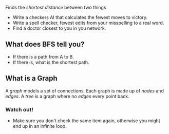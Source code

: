 Finds the *shortest distance* between two things
- Write a checkers AI that calculates the fewest moves to victory.
- Write a spell checker, fewest edits from your misspelling to a real word.
- Find a doctor closest to you in you network.

## What does BFS tell you?
- If there is a path from A to B.
- If there is, what is the shortest path.

## What is a Graph
A *graph* models a set of connections. Each graph is made up of *nodes* and *edges*.
A *tree* is a graph where no *edges* every point back.

### Watch out!
- Make sure you don't check the same item again, otherwise you might end up in an infinite loop.
